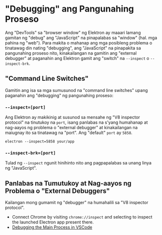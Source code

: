 # "Debugging" ang Pangunahing Proseso

Ang "DevTools" sa "browser window" ng Elektron ay maaari lamang gamitan ng "debug" ang "JavaScript" na pinapalabas sa "window" (hal. mga pahina ng "web"). Para makita o mahanap ang mga posibleng problema o tinatawag din nating "debugging", ang "JavaScript" na pinapakita sa pangunahing proseso nito, kinakailangan na gamitin ang "external debugger" at paganahin ang Elektron gamit ang "switch" na `--inspect` o `--inspect-brk`.

## "Command Line Switches"

Gamitin ang isa sa mga sumusunod na "command line switches" upang paganahin ang "debugging" ng pangunahing proseso:

### `--inspect=[port]`

Ang Elektron ay makikinig at susunod sa mensahe ng "V8 inspector protocol" na tinutukoy na `port`, isang panlabas na s'yang humahanap at nag-aayos ng problema o "external debugger" at kinakailangan na maiugnay ito sa tinatawag na "port". Ang "default" `port` ay `5858`.

```shell
electron --inspect=5858 your/app
```

### `--inspect-brk=[port]`

Tulad ng `--inspect` ngunit hinihinto nito ang pagpapalabas sa unang linya ng "JavaScript".

## Panlabas na Tumutukoy at Nag-aayos ng Problema o "External Debuggers"

Kailangan mong gumamit ng "debugger" na humahalili sa "V8 inspector protocol".

- Connect Chrome by visiting `chrome://inspect` and selecting to inspect the launched Electron app present there.
- [Debugging the Main Process in VSCode](debugging-main-process-vscode.md)